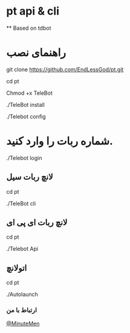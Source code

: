 # pt api & cli
** Based on tdbot 


# راهنمای نصب 
git clone https://github.com/EndLessGod/pt.git

cd pt

Chmod +x TeleBot

./TeleBot install

./Telebot config
# شماره ربات را وارد کنید.
./Telebot login

## لانچ ربات سیل
cd pt 

./TeleBot cli
## لانچ ربات ای پی ای 
cd pt

./Telebot Api

## اتولانچ
cd pt

./Autolaunch

### ارتباط با من

[@MinuteMen](https://telegram.me/MinuteMen)
